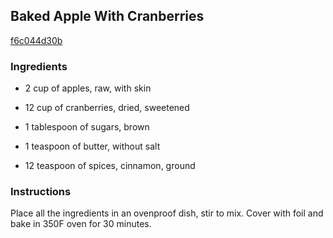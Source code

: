 ## Baked Apple With Cranberries

[f6c044d30b](http://www.food.com/recipe/baked-apple-with-cranberries-144175)

### Ingredients

 - 2 cup of apples, raw, with skin

 - 12 cup of cranberries, dried, sweetened

 - 1 tablespoon of sugars, brown

 - 1 teaspoon of butter, without salt

 - 12 teaspoon of spices, cinnamon, ground

### Instructions

Place all the ingredients in an ovenproof dish, stir to mix. Cover with foil and bake in 350F oven for 30 minutes.